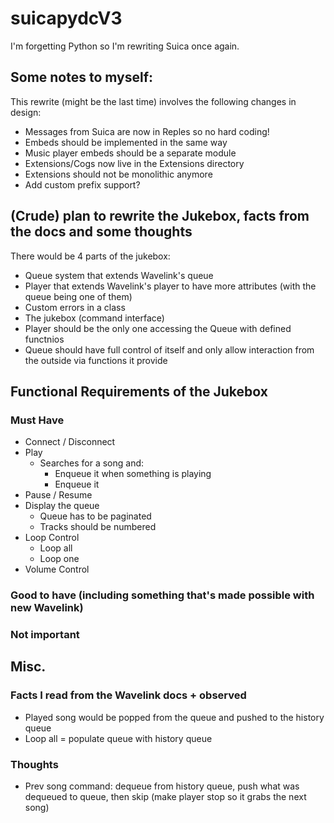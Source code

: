 # suicapydcV3
I'm forgetting Python so I'm rewriting Suica once again.

## Some notes to myself:
This rewrite (might be the last time) involves the following changes in design:
- Messages from Suica are now in Reples so no hard coding!
- Embeds should be implemented in the same way
- Music player embeds should be a separate module
- Extensions/Cogs now live in the Extensions directory
- Extensions should not be monolithic anymore
- Add custom prefix support?

## (Crude) plan to rewrite the Jukebox, facts from the docs and some thoughts
There would be 4 parts of the jukebox:
- Queue system that extends Wavelink's queue
- Player that extends Wavelink's player to have more attributes (with the queue being one of them)
- Custom errors in a class
- The jukebox (command interface)
- Player should be the only one accessing the Queue with defined functnios
- Queue should have full control of itself and only allow interaction from the outside via functions it provide

## Functional Requirements of the Jukebox
### Must Have
- Connect / Disconnect
- Play
    - Searches for a song and:
        - Enqueue it when something is playing
        - Enqueue it
- Pause / Resume
- Display the queue
    - Queue has to be paginated
    - Tracks should be numbered
- Loop Control
    - Loop all
    - Loop one
- Volume Control

### Good to have (including something that's made possible with new Wavelink)

### Not important

## Misc.
### Facts I read from the Wavelink docs + observed
- Played song would be popped from the queue and pushed to the history queue
- Loop all = populate queue with history queue

### Thoughts
- Prev song command: dequeue from history queue, push what was dequeued to queue, then skip (make player stop so it grabs the next song)
